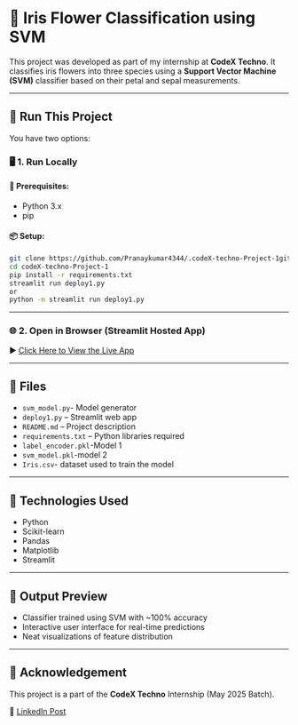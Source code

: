 # 🌸 Iris Flower Classification using SVM

This project was developed as part of my internship at **CodeX Techno**. It classifies iris flowers into three species using a **Support Vector Machine (SVM)** classifier based on their petal and sepal measurements.

---

## 🚀 Run This Project

You have two options:

### 🖥️ 1. Run Locally

#### 🔧 Prerequisites:
- Python 3.x
- pip

#### 📦 Setup:
```bash
git clone https://github.com/Pranaykumar4344/.codeX-techno-Project-1git
cd codeX-techno-Project-1
pip install -r requirements.txt
streamlit run deploy1.py
or
python -m streamlit run deploy1.py
```

---

### 🌐 2. Open in Browser (Streamlit Hosted App)

▶ [Click Here to View the Live App](https://iris-flower-classification-1.streamlit.app/)

---

## 📁 Files
- `svm_model.py`- Model generator
- `deploy1.py` – Streamlit web app
- `README.md` – Project description
- `requirements.txt` – Python libraries required
- `label_encoder.pkl`-Model 1
- `svm_model.pkl`-model 2
- `Iris.csv`- dataset used to train the model
---

## 🧠 Technologies Used

- Python
- Scikit-learn
- Pandas
- Matplotlib
- Streamlit

---

## 🏁 Output Preview

- Classifier trained using SVM with ~100% accuracy
- Interactive user interface for real-time predictions
- Neat visualizations of feature distribution

---

## 📣 Acknowledgement

This project is a part of the **CodeX Techno** Internship (May 2025 Batch).

🔗 [LinkedIn Post](https://linkedin.com/in/janapareddi-pranay-kumar-5897a828a)

